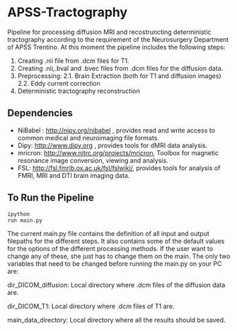 APSS-Tractography
=================

Pipeline for processing diffusion MRI and recostruncting deterministic tractography according to the requirement of the Neurosurgery Department of APSS Trentino. At this moment the pipeline includes the following steps:

1. Creating .nii file from .dcm files for T1.
2. Creating .nii,.bval and .bvec files from .dcm files for the diffusion data.
2. Preprocessing:
 2.1. Brain Extraction (both for T1 and diffusion images)
 2.2. Eddy current correction
3. Deterministic tractography reconstruction


Dependencies
------------

* NiBabel : http://nipy.org/nibabel , provides read and write access to common medical and neuroimaging file formats.
* Dipy: http://www.dipy.org , provides tools for dMRI data analysis.
* mricron: http://www.nitrc.org/projects/mricron, Toolbox for magnetic resonance image conversion, viewing and       analysis.
* FSL: http://fsl.fmrib.ox.ac.uk/fsl/fslwiki/, provides tools for analysis of FMRI, MRI and DTI brain imaging data.


To Run the Pipeline
---------------
```
ipython 
run main.py
```

The current main.py file contains the definition of all input and output filepaths for the different steps. It also contains some of the default values for the options of the different processing methods. If the user want to change any of these, she just has to change them on the main. The only two variables that need to be changed before running the main.py on your PC are:

dir_DICOM_diffusion: Local directory where .dcm files of the diffusion data are.

dir_DICOM_T1: Local directory where .dcm files of T1 are.

main_data_directory: Local directory where all the results should be saved. 

